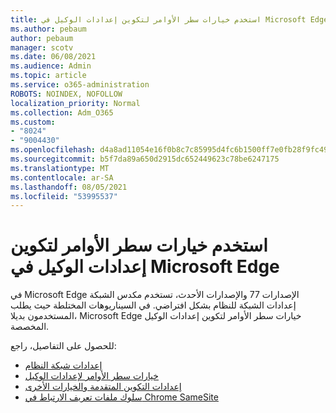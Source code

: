 ```yaml
---
title: استخدم خيارات سطر الأوامر لتكوين إعدادات الوكيل في Microsoft Edge
ms.author: pebaum
author: pebaum
manager: scotv
ms.date: 06/08/2021
ms.audience: Admin
ms.topic: article
ms.service: o365-administration
ROBOTS: NOINDEX, NOFOLLOW
localization_priority: Normal
ms.collection: Adm_O365
ms.custom:
- "8024"
- "9004430"
ms.openlocfilehash: d4a8ad11054e16f0b8c7c85995d4fc6b1500ff7e0fb28f9fc495b7cff07dbb2e
ms.sourcegitcommit: b5f7da89a650d2915dc652449623c78be6247175
ms.translationtype: MT
ms.contentlocale: ar-SA
ms.lasthandoff: 08/05/2021
ms.locfileid: "53995537"
---
```

# <a name="use-command-line-options-to-configure-proxy-settings-in-microsoft-edge"></a>استخدم خيارات سطر الأوامر لتكوين إعدادات الوكيل في Microsoft Edge

في Microsoft Edge الإصدارات 77 والإصدارات الأحدث، تستخدم مكدس الشبكة إعدادات الشبكة للنظام بشكل افتراضي. في السيناريوهات المختلطة حيث يطلب المستخدمون بديلا، Microsoft Edge خيارات سطر الأوامر لتكوين إعدادات الوكيل المخصصة. 

للحصول على التفاصيل، راجع:

- [إعدادات شبكة النظام](/deployedge/edge-learnmore-cmdline-options-proxy-settings#system-network-settings)
- [خيارات سطر الأوامر لإعدادات الوكيل](/deployedge/edge-learnmore-cmdline-options-proxy-settings#system-network-settings)
- [إعدادات التكوين المتقدمة والخيارات الأخرى](https://go.microsoft.com/fwlink/?linkid=2134293)
- [سلوك ملفات تعريف الارتباط في Chrome SameSite](/office365/troubleshoot/miscellaneous/chrome-behavior-affects-applications)